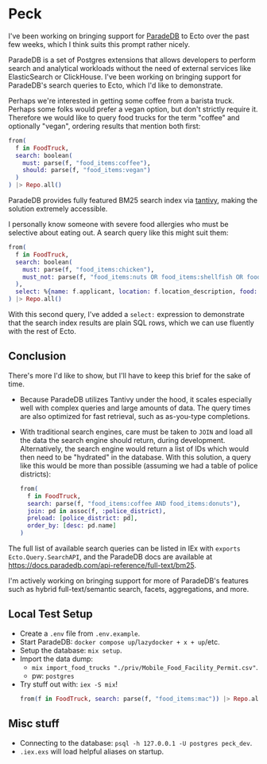 # Peck
I've been working on bringing support for [ParadeDB](https://www.paradedb.com/) to Ecto over the past few weeks, which I think suits this prompt rather nicely.

ParadeDB is a set of Postgres extensions that allows developers to perform search and analytical workloads without the need of external services like ElasticSearch or ClickHouse. I've been working on bringing support for ParadeDB's search queries to Ecto, which I'd like to demonstrate.

Perhaps we're interested in getting some coffee from a barista truck. Perhaps some folks would prefer a vegan option, but don't strictly require it. Therefore we would like to query food trucks for the term "coffee" and optionally "vegan", ordering results that mention both first:

```elixir
from(
  f in FoodTruck,
  search: boolean(
    must: parse(f, "food_items:coffee"),
    should: parse(f, "food_items:vegan")
  )
) |> Repo.all()
```

ParadeDB provides fully featured BM25 search index via [tantivy](https://github.com/quickwit-oss/tantivy), making the solution extremely accessible.

I personally know someone with severe food allergies who must be selective about eating out. A search query like this might suit them:
```elixir
from(
  f in FoodTruck,
  search: boolean(
    must: parse(f, "food_items:chicken"),
    must_not: parse(f, "food_items:nuts OR food_items:shellfish OR food_items:milk OR food_items:egg")
  ),
  select: %{name: f.applicant, location: f.location_description, food: f.food_items}
) |> Repo.all()
```

With this second query, I've added a `select:` expression to demonstrate that the search index results are plain SQL rows, which we can use fluently with the rest of Ecto.

## Conclusion
There's more I'd like to show, but I'll have to keep this brief for the sake of time.
* Because ParadeDB utilizes Tantivy under the hood, it scales especially well with complex queries and large amounts of data. The query times are also optimized for fast retrieval, such as as-you-type completions.

* With traditional search engines, care must be taken to `JOIN` and load all the data the search engine should return, during development. Alternatively, the search engine would return a list of IDs which would then need to be "hydrated" in the database. With this solution, a query like this would be more than possible (assuming we had a table of police districts):
  ```elixir
  from(
    f in FoodTruck,
    search: parse(f, "food_items:coffee AND food_items:donuts"),
    join: pd in assoc(f, :police_district),
    preload: [police_district: pd],
    order_by: [desc: pd.name]
  )
  ```

The full list of available search queries can be listed in IEx with `exports Ecto.Query.SearchAPI`, and the ParadeDB docs are available at https://docs.paradedb.com/api-reference/full-text/bm25.

I'm actively working on bringing support for more of ParadeDB's features such as hybrid full-text/semantic search, facets, aggregations, and more.

## Local Test Setup
* Create a `.env` file from `.env.example`.
* Start ParadeDB: `docker compose up`/`lazydocker + x + up`/etc.
* Setup the database: `mix setup`.
* Import the data dump: 
  * `mix import_food_trucks "./priv/Mobile_Food_Facility_Permit.csv"`.
  * pw: `postgres`
* Try stuff out with: `iex -S mix`!
  ```elixir
  from(f in FoodTruck, search: parse(f, "food_items:mac")) |> Repo.all()
  ```
 
## Misc stuff
* Connecting to the database: `psql -h 127.0.0.1 -U postgres peck_dev`.
* `.iex.exs` will load helpful aliases on startup.
